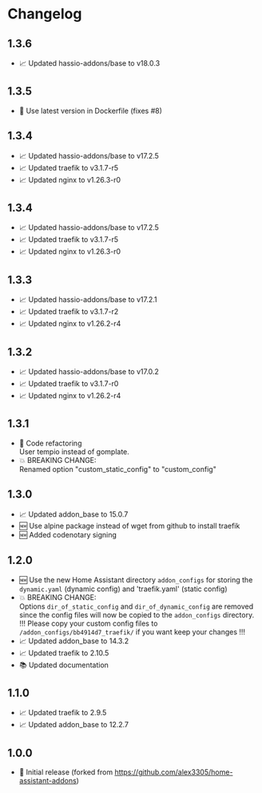 # Changelog

## 1.3.6

* 📈 Updated hassio-addons/base to v18.0.3

## 1.3.5

* 🐛 Use latest version in Dockerfile (fixes #8)

## 1.3.4

* 📈 Updated hassio-addons/base to v17.2.5
* 📈 Updated traefik to v3.1.7-r5
* 📈 Updated nginx to v1.26.3-r0

## 1.3.4

* 📈 Updated hassio-addons/base to v17.2.5
* 📈 Updated traefik to v3.1.7-r5
* 📈 Updated nginx to v1.26.3-r0

## 1.3.3

* 📈 Updated hassio-addons/base to v17.2.1
* 📈 Updated traefik to v3.1.7-r2
* 📈 Updated nginx to v1.26.2-r4

## 1.3.2

* 📈 Updated hassio-addons/base to v17.0.2
* 📈 Updated traefik to v3.1.7-r0
* 📈 Updated nginx to v1.26.2-r4

## 1.3.1

* 🧰 Code refactoring  
     User tempio instead of gomplate.  
* 💥 BREAKING CHANGE:  
     Renamed option "custom_static_config" to "custom_config"  

## 1.3.0

* 📈 Updated addon_base to 15.0.7
* 🆕 Use alpine package instead of wget from github to install traefik
* 🆕 Added codenotary signing

## 1.2.0

* 🆕 Use the new Home Assistant directory `addon_configs` for storing the `dynamic.yaml` (dynamic config) and 'traefik.yaml' (static config)
* 💥 BREAKING CHANGE:  
     Options `dir_of_static_config` and `dir_of_dynamic_config` are removed since the config files will now be copied to the `addon_configs` directory.  
     !!! Please copy your custom config files to `/addon_configs/bb4914d7_traefik/` if you want keep your changes !!!  
* 📈 Updated addon_base to 14.3.2
* 📈 Updated traefik to 2.10.5
* 📚 Updated documentation

## 1.1.0

* 📈 Updated traefik to 2.9.5
* 📈 Updated addon_base to 12.2.7

## 1.0.0

* 🎉 Initial release (forked from https://github.com/alex3305/home-assistant-addons)
